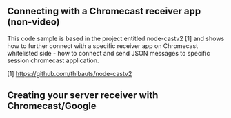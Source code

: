 ## Connecting with a Chromecast receiver app (non-video)

This code sample is based in the project entitled node-castv2 [1] and shows how to further connect with a specific receiver app on Chromecast whitelisted side - how to connect and send JSON messages to specific session chromecast application.

[1] https://github.com/thibauts/node-castv2

## Creating your server receiver with Chromecast/Google
